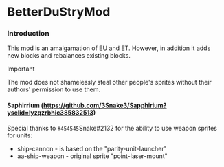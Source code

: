 # BetterDuStryMod
### Introduction
This mod is an amalgamation of EU and ET. However, in addition it adds new blocks and rebalances existing blocks.

> [!IMPORTANT]
> The mod does not shamelessly steal other people's sprites without their authors' permission to use them.
#### Saphirrium (https://github.com/3Snake3/Sapphirium?ysclid=lyzqzrbhic385832513)

Special thanks to `#454545`Snake#2132 for the ability to use weapon sprites for units:
- ship-cannon - is based on the "parity-unit-launcher"
- aa-ship-weapon - original sprite "point-laser-mount"
